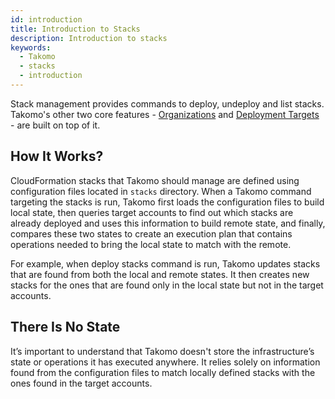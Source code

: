 ```yaml
---
id: introduction
title: Introduction to Stacks
description: Introduction to stacks
keywords:
  - Takomo
  - stacks
  - introduction 
---
```

Stack management provides commands to deploy, undeploy and list stacks. Takomo's other two core features - [Organizations](/docs/organizations/introduction) and [Deployment Targets](/docs/deployment-targets/introduction) - are built on top of it.

## How It Works?

CloudFormation stacks that Takomo should manage are defined using configuration files located in `stacks` directory. When a Takomo command targeting the stacks is run, Takomo first loads the configuration files to build local state, then queries target accounts to find out which stacks are already deployed and uses this information to build remote state, and finally, compares these two states to create an execution plan that contains operations needed to bring the local state to match with the remote.

For example, when deploy stacks command is run, Takomo updates stacks that are found from both the local and remote states. It then creates new stacks for the ones that are found only in the local state but not in the target accounts.

## There Is No State

It’s important to understand that Takomo doesn't store the infrastructure’s state or operations it has executed anywhere. It relies solely on information found from the configuration files to match locally defined stacks with the ones found in the target accounts.
